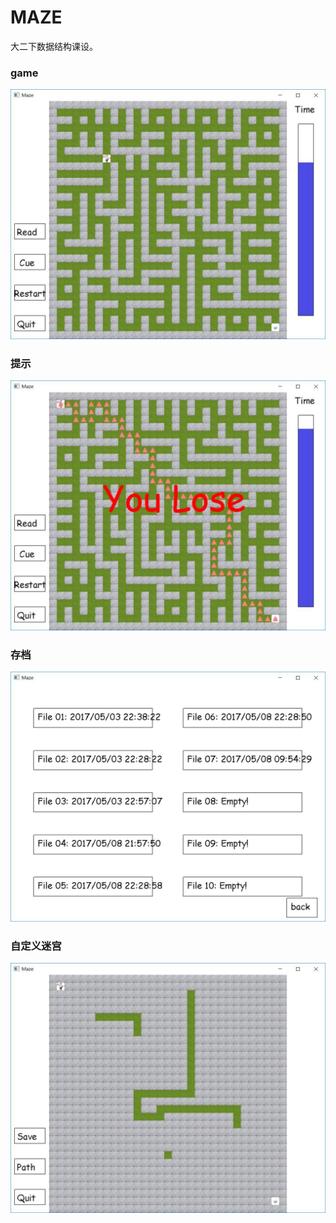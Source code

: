 # MAZE

大二下数据结构课设。

### game
![](https://raw.githubusercontent.com/RoyLJH/Toys-and-fun/master/Maze/playing.jpg)

### 提示
![](https://raw.githubusercontent.com/RoyLJH/Toys-and-fun/master/Maze/Cue.jpg)

### 存档
![](https://raw.githubusercontent.com/RoyLJH/Toys-and-fun/master/Maze/%E5%AD%98%E6%A1%A3.jpg)

### 自定义迷宫
![](https://raw.githubusercontent.com/RoyLJH/Toys-and-fun/master/Maze/%E8%87%AA%E5%AE%9A%E4%B9%89%E8%BF%B7%E5%AE%AB.jpg)

